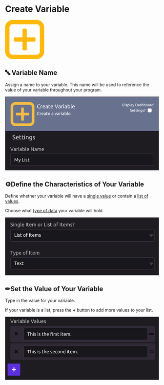 # Create Variable

![Create a variable.](../../../.gitbook/assets/create_var.png)

## 🔤 **Variable Name**

Assign a name to your variable. This name will be used to reference the value of your variable throughout your program.

![](../../../.gitbook/assets/create_variable.png)

## ⚙**Define the Characteristics of Your Variable**

Define whether your variable will have a [single value](../../../getting_started/variables.md#single-item) or contain a [list of values](../../../getting_started/variables.md#lists).

Choose what [type of data](../../../getting_started/variables.md#variable-types) your variable will hold.

![](../../../.gitbook/assets/variable_type.png)

## ✏**Set the Value of Your Variable**

Type in the value for your variable.

If your variable is a list, press the **+** button to add more values to your list.

![](../../../.gitbook/assets/variable_values.png)

